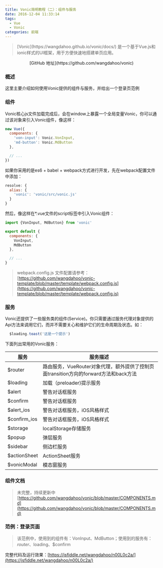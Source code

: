 ```yaml
---
title: Vonic简明教程（二）：组件与服务
date: 2016-12-04 11:33:14
tags: 
  - Vue
  - Vonic
categories: 前端  
---
```


<blockquote class="blockquote-center">
  [Vonic](https://wangdahoo.github.io/vonic/docs/) 是一个基于Vue.js和ionic样式的UI框架，用于方便快速地搭建单页应用。
</blockquote>

<p align="center">
  [GitHub 地址](https://github.com/wangdahoo/vonic)
</p>

### 概述
这里主要介绍如何使用Vonic提供的组件与服务，并给出一个登录页范例

### 组件
Vonic核心js文件加载完成后，会在window上暴露一个全局变量Vonic，你可以通过该对象来引入Vonic组件，像这样：
```js
new Vue({
  components: {
    'von-input': Vonic.VonInput,
    'md-button': Vonic.MdButton
  },

  // ...
})
```

如果你采用的是es6 + babel + webpack方式进行开发，先在webpack配置文件中添加：
```js
resolve: {
  alias: {
    'vonic': 'vonic/src/vonic.js'
  }
}
```
然后，像这样在*.vue文件的script标签中引入Vonic组件：
```js
import {VonInput, MdButton} from 'vonic'

export default {
  components: {
    VonInput, 
    MdButton
  },

  // ...
}
```

> webpack.config.js 文件配置请参考：
[https://github.com/wangdahoo/vonic-template/blob/master/template/webpack.config.js](https://github.com/wangdahoo/vonic-template/blob/master/template/webpack.config.js)

### 服务
Vonic还提供了一些服务类的组件(Service)。你只需要通过服务代理对象提供的Api方法来调用它们，而并不需要关心和维护它们的生命周期及状态。如：
```js
  $loading.toast('这是一个提示')
```

下面列出常用的Vonic服务：

| 服务 | 服务描述 |
|-----|-----|
| $router  | 路由服务，VueRouter对象代理，额外提供了控制页面transition方向的forward方法和back方法 |
| $loading  | 加载（preloader)提示服务 |
| $alert  | 警告对话框服务 |
| $confirm  | 警告对话框服务 |
| $alert_ios  | 警告对话框服务，iOS风格样式 |
| $confirm_ios  | 警告对话框服务，iOS风格样式 |
| $storage  | localStorage存储服务 |
| $popup  | 弹层服务 |
| $sidebar  | 侧边栏服务 |
| $actionSheet  | ActionSheet服务 |
| $vonicModal  | 模态窗服务 |

### 组件文档
> 未完整，持续更新中
[https://github.com/wangdahoo/vonic/blob/master/COMPONENTS.md](https://github.com/wangdahoo/vonic/blob/master/COMPONENTS.md)

### 范例：登录页面
> 该范例中，使用到的组件有：VonInput、MdButton；使用到的服务有：$router、$loading、$confirm

完整代码及运行效果：[https://jsfiddle.net/wangdahoo/n00L0c2a/](https://jsfiddle.net/wangdahoo/n00L0c2a/)